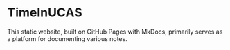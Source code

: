 # TimeInUCAS

This static website, built on GitHub Pages with MkDocs, primarily serves as a platform for documenting various notes.